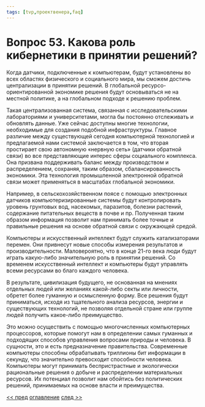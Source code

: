 ```yaml
---
tags: [tvp,проектвенера,faq]
---
```

# Вопрос 53. Какова роль кибернетики в принятии решений?

Когда датчики, подключенные к компьютерам, будут установлены во всех областях физического и социального мира, мы сможем достичь централизации в принятии решений. В глобальной ресурсо-ориентированной экономике решения будут основываться не на местной политике, а на глобальном подходе к решению проблем.

Такая централизованная система, связанная с исследовательскими лабораториями и университетами, могла бы постоянно отслеживать и обновлять данные. Уже сейчас доступны многие технологии, необходимые для создания подобной инфраструктуры. Главное различие между существующей сегодня компьютерной технологией и предлагаемой нами системой заключается в том, что вторая простирает свою автономную «нервную сеть» (датчики обратной связи) во все представляющие интерес сферы социального комплекса. Она призвана поддерживать баланс между производством и распределением, сохраняя, таким образом, сбалансированность экономики. Эта технология промышленной электронной обратной связи может применяться в масштабах глобальной экономики.

Например, в сельскохозяйственном поясе с помощью электронных датчиков компьютеризированные системы будут контролировать уровень грунтовых вод, насекомых, паразитов, болезни растений, содержание питательных веществ в почве и пр. Полученная таким образом информация позволит нам принимать более точные и правильные решения на основе обратной связи с окружающей средой.

Компьютеры и искусственный интеллект будут служить катализаторами перемен. Они привнесут новые способы измерения результатов и производительности. Маловероятно, что в конце 21-го века люди будут играть какую-либо значительную роль в принятии решений. Со временем искусственный интеллект и компьютеры будут управлять всеми ресурсами во благо каждого человека.

В результате, цивилизация будущего, не основанная на мнениях отдельных людей или желаниях какой-либо секты или личности, обретет более гуманную и осмысленную форму. Все решения будут приниматься, исходя из тщательного анализа ресурсов, энергии и существующих технологий, не позволяя отдельной стране или группе людей получить какое-либо преимущество.

Это можно осуществить с помощью многочисленных компьютерных процессоров, которые помогут нам в определении самых гуманных и подходящих способов управления вопросами природы и человека. В сущности, это и есть предназначение правительства. Современные компьютеры способны обрабатывать триллионы бит информации в секунду, что значительно превосходит способности человека. Компьютеры могут принимать беспристрастные и экологически рациональные решения о добыче и распределении материальных ресурсов. Их потенциал позволит нам обойтись без политических решений, принимаемых на основе власти и преимущества.

[<< пред](Вопрос%2052.%20Будет%20ли%20существовать%20правительство.md) [оглавление](FAQ%20%D0%BF%D0%BE%20%D0%BF%D1%80%D0%BE%D0%B5%D0%BA%D1%82%D1%83%20%C2%AB%D0%92%D0%B5%D0%BD%D0%B5%D1%80%D0%B0%C2%BB.md) [след >>](Вопрос%2054.%20Как%20Вы%20оцениваете%20роль%20робототехники%20в%20будущем.md)
